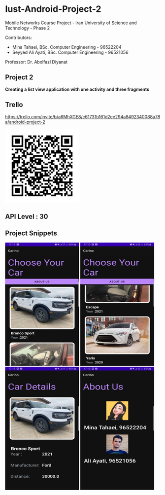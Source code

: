 # Iust-Android-Project-2
Mobile Networks Course Project - Iran University of Science and Technology - Phase 2

Contributors:
* Mina Tahaei, BSc. Computer Engineering - 96522204
* Seyyed Ali Ayati, BSc. Computer Engineering - 96521056

Professor: Dr. Abolfazl Diyanat

## Project 2
**Creating a list view application with one activity and three fragments**

## Trello
https://trello.com/invite/b/a6MhXGE8/c61731b161d2ee294a8492340088a78a/android-project-2

<p>
    <img src="trello-board.png" width="240" height="240" />
</p>

## API Level : 30

## Project Snippets
<img src="/Snippets/1.jpg" width="240" height="400" />
<img src="/Snippets/2.jpg" width="240" height="400"/>
<img src="/Snippets/3.jpg" width="240" height="400"/>
<img src="/Snippets/4.jpg" width="240" height="400"/>
